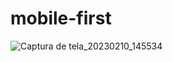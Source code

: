 # mobile-first
![Captura de tela_20230210_145534](https://user-images.githubusercontent.com/101605494/218162752-c51f1a98-2542-4ab1-b661-72e3eed194ce.png)

